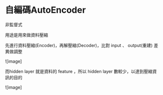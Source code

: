 自編碼AutoEncoder
=====================================================
<p>非監督式</p>
<p>用途是用來做資料壓縮</p>
<p>先進行資料壓縮(Encoder)，再解壓縮(Decoder)，比對 input 、 output(重建) 差異做調整</p>

![image]

<p>而hidden layer 就是資料的 feature ，所以 hidden layer 數較少，以達到壓縮資訊的目的</p>

![image]
